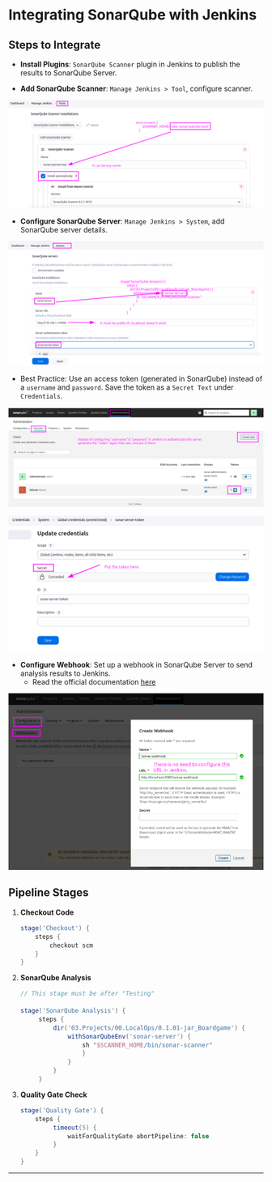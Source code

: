 # Integrating SonarQube with Jenkins

## Steps to Integrate

- **Install Plugins**: `SonarQube Scanner` plugin in Jenkins to publish the results to SonarQube Server.

- **Add SonarQube Scanner**: `Manage Jenkins > Tool`, configure scanner.

![](./images/Scanner.png)

- **Configure SonarQube Server**: `Manage Jenkins > System`, add SonarQube server details.

![](./images/Server.png)

  - Best Practice: Use an access token (generated in SonarQube) instead of a `username` and `password`. Save the token as a `Secret Text` under `Credentials`.

![](./images/Create%20User.png)

![](./images/Token.png)

- **Configure Webhook**: Set up a webhook in SonarQube Server to send analysis results to Jenkins.
    - Read the official documentation [here](https://docs.sonarsource.com/sonarqube-server/9.9/project-administration/webhooks/)

![](./images/Webhook.png)

## Pipeline Stages

1. **Checkout Code**
   ```groovy
   stage('Checkout') {
       steps {
           checkout scm
       }
   }
   ```

2. **SonarQube Analysis**
   ```groovy
   // This stage must be after "Testing"
  
   stage('SonarQube Analysis') {
        steps {
            dir('03.Projects/00.LocalOps/0.1.01-jar_Boardgame') {
                withSonarQubeEnv('sonar-server') {
                    sh "$SCANNER_HOME/bin/sonar-scanner"
                    }
                }
            }
        }
   ```

3. **Quality Gate Check**
   ```groovy
   stage('Quality Gate') {
       steps {
            timeout(5) {
                waitForQualityGate abortPipeline: false
            }
       }
   }
   ```

---
